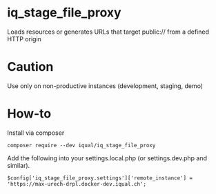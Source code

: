 # iq_stage_file_proxy
Loads resources or generates URLs that target public:// from a defined HTTP origin

# Caution

Use only on non-productive instances (development, staging, demo)

# How-to

Install via composer

```
composer require --dev iqual/iq_stage_file_proxy
```

Add the following into your settings.local.php (or settings.dev.php and similar).

```
$config['iq_stage_file_proxy.settings']['remote_instance'] = 'https://max-urech-drpl.docker-dev.iqual.ch';
```
